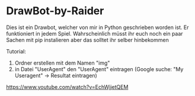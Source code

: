 # DrawBot-by-Raider
Dies ist ein Drawbot, welcher von mir in Python geschrieben worden ist. Er funktioniert in jedem Spiel.
Wahrscheinlich müsst ihr euch noch ein paar Sachen mit pip instalieren aber das solltet ihr selber hinbekommen

Tutorial:
1. Ordner erstellen mit dem Namen "img"
2. in Datei "UserAgent" den "UserAgent" eintragen (Google suche: "My Useragent" -> Resultat eintragen)


https://www.youtube.com/watch?v=EchWjjetQEM
